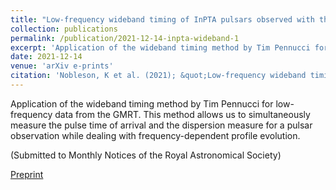 ```yaml
---
title: "Low-frequency wideband timing of InPTA pulsars observed with the uGMRT"
collection: publications
permalink: /publication/2021-12-14-inpta-wideband-1
excerpt: 'Application of the wideband timing method by Tim Pennucci for low-frequency data from the GMRT. This method allows us to simultaneously measure the pulse time of arrival and the dispersion measure for a pulsar observation while dealing with frequency-dependent profile evolution.'
date: 2021-12-14
venue: 'arXiv e-prints'
citation: 'Nobleson, K et al. (2021); &quot;Low-frequency wideband timing of InPTA pulsars observed with the uGMRT.&quot; <i>arXiv e-prints</i>; 2112.06908.'
---
```

Application of the wideband timing method by Tim Pennucci for low-frequency data from the GMRT. This method allows us to simultaneously measure the pulse time of arrival and the dispersion measure for a pulsar observation while dealing with frequency-dependent profile evolution.

(Submitted to Monthly Notices of the Royal Astronomical Society)

[Preprint](https://arxiv.org/abs/2112.06908)
